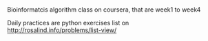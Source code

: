 #
Bioinformatcis algorithm class on coursera, that are week1 to week4

Daily practices are python exercises list on http://rosalind.info/problems/list-view/
